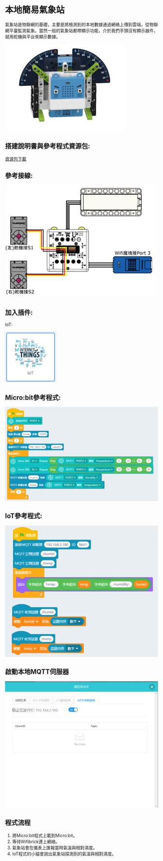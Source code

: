 # 本地簡易氣象站

氣象站是物聯網的基礎，主要是將檢測到的本地數據通過網絡上傳到雲端，從物聯網平臺監測氣象。當然一般的氣象站都帶顯示功能，介於我們手頭沒有顯示器件，就用舵機與平台來顯示數據。

![](./images/ex5-1.png)

## 搭建說明書與參考程式資源包:

[資源包下載](http://bit.ly/AIOTKit_SH_ResourcsePack)

## 參考接線:

![](./images/weatherstation_wire.png)

## 加入插件:

IoT:

![](./images/iot.png)

## Micro:bit參考程式:

![](./images/weatherstation_code.png)

## IoT參考程式:

![](./images/weatherstation_code1.png)

## 啟動本地MQTT伺服器

![](./images/mqtt.png)

## 程式流程

1. 將Micro:bit程式上載到Micro:bit。
1. 等待Wifibrick連上網絡。
2. 氣象站會在儀表上匯報當時氣溫與相對濕度。
3. IoT程式的小貓會說出氣象站探測到的氣溫與相對濕度。